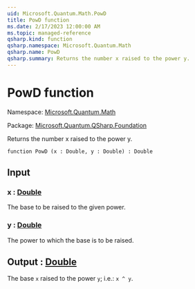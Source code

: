 ```yaml
---
uid: Microsoft.Quantum.Math.PowD
title: PowD function
ms.date: 2/17/2023 12:00:00 AM
ms.topic: managed-reference
qsharp.kind: function
qsharp.namespace: Microsoft.Quantum.Math
qsharp.name: PowD
qsharp.summary: Returns the number x raised to the power y.
---
```


# PowD function

Namespace: [Microsoft.Quantum.Math](xref:Microsoft.Quantum.Math)

Package: [Microsoft.Quantum.QSharp.Foundation](https://nuget.org/packages/Microsoft.Quantum.QSharp.Foundation)


Returns the number x raised to the power y.

```qsharp
function PowD (x : Double, y : Double) : Double
```


## Input

### x : [Double](xref:microsoft.quantum.qsharp.valueliterals#double-literals)

The base to be raised to the given power.


### y : [Double](xref:microsoft.quantum.qsharp.valueliterals#double-literals)

The power to which the base is to be raised.



## Output : [Double](xref:microsoft.quantum.qsharp.valueliterals#double-literals)

The base `x` raised to the power `y`; i.e.: `x ^ y`.